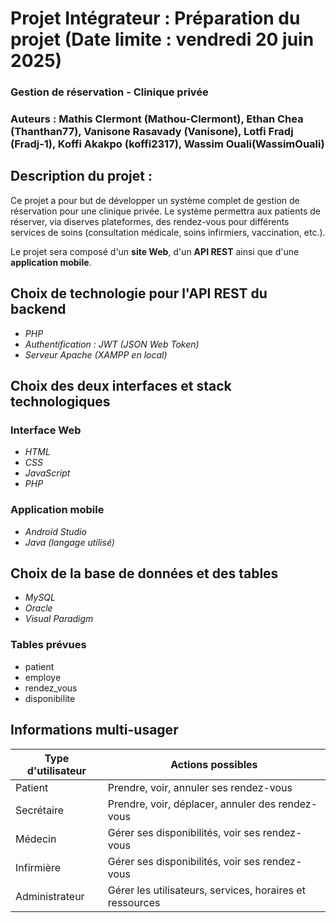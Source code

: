 # Projet Intégrateur : Préparation du projet (Date limite : vendredi 20 juin 2025)

### Gestion de réservation - Clinique privée
### Auteurs : Mathis Clermont (Mathou-Clermont), Ethan Chea (Thanthan77), Vanisone Rasavady (Vanisone), Lotfi Fradj (Fradj-1), Koffi Akakpo (koffi2317), Wassim Ouali(WassimOuali)

##  Description du projet : 
Ce projet a pour but de développer un système complet de gestion de réservation pour une clinique privée.
Le système permettra aux patients de réserver, via diserves plateformes, des rendez-vous pour différents services de soins (consultation médicale, soins infirmiers, vaccination, etc.).

Le projet sera composé d'un **site Web**, d'un **API REST** ainsi que d'une **application mobile**.


## Choix de technologie pour l'API REST du backend

- *PHP*
- *Authentification : JWT (JSON Web Token)*
- *Serveur Apache (XAMPP en local)*

## Choix des deux interfaces et stack technologiques

### Interface Web

- *HTML* 
- *CSS*
- *JavaScript* 
- *PHP*

### Application mobile

- *Android Studio*
- *Java (langage utilisé)*

## Choix de la base de données et des tables

- *MySQL*
- *Oracle* 
- *Visual Paradigm*

### Tables prévues

- patient
- employe
- rendez_vous
- disponibilite

## Informations multi-usager

| Type d'utilisateur | Actions possibles |
|--------------------|-------------------|
| Patient            | Prendre, voir, annuler ses rendez-vous |
| Secrétaire         | Prendre, voir, déplacer, annuler des rendez-vous |
| Médecin            | Gérer ses disponibilités, voir ses rendez-vous |
| Infirmière         | Gérer ses disponibilités, voir ses rendez-vous |
| Administrateur     | Gérer les utilisateurs, services, horaires et ressources |
